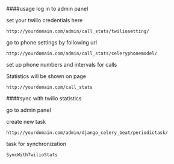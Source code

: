 ####usage
log in to admin panel

set your twilio credentials here
```
http://yourdomain.com/admin/call_stats/twiliosetting/
```

go to phone settings by following url
```
http://yourdomain.com/admin/call_stats/celeryphonemodel/
```

set up phone numbers and intervals for calls

Statistics will be shown on page
```
http://yourdomain.com/call_stats
```

####sync with twilio statistics

go to admin panel 

create new task 
```
http://yourdomain.com/admin/django_celery_beat/periodictask/
```
task for synchronization 
```
SyncWithTwilioStats
```